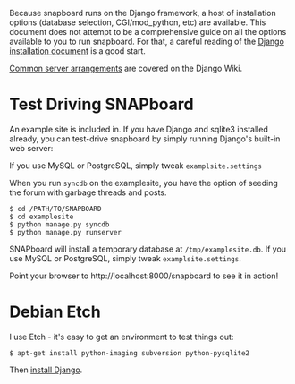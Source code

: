 Because snapboard runs on the Django framework, a host of installation options (database selection, CGI/mod\_python, etc) are available.  This document does not attempt to be a comprehensive guide on all the options available to you to run snapboard.  For that, a careful reading of the [Django installation document](http://www.djangoproject.com/documentation/install/) is a good start.

[Common server arrangements](http://code.djangoproject.com/wiki/ServerArrangements) are covered on the Django Wiki.

# Test Driving SNAPboard #
An example site is included in.  If you have Django and sqlite3 installed already, you can test-drive snapboard by simply running Django's built-in web server:

If you use MySQL or PostgreSQL, simply tweak `examplsite.settings`

When you run `syncdb` on the examplesite, you have the option of seeding the forum with garbage threads and posts.

```
$ cd /PATH/TO/SNAPBOARD
$ cd examplesite
$ python manage.py syncdb
$ python manage.py runserver
```

SNAPboard will install a temporary database at `/tmp/examplesite.db`.  If you use MySQL or PostgreSQL, simply tweak `examplsite.settings`.

Point your browser to http://localhost:8000/snapboard to see it in action!

# Debian Etch #
I use Etch - it's easy to get an environment to test things out:

```
$ apt-get install python-imaging subversion python-pysqlite2
```

Then [install Django](http://www.djangoproject.com/documentation/install/).